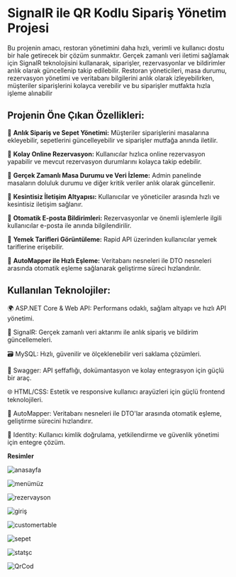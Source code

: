 

# SignalR ile QR Kodlu Sipariş Yönetim Projesi

Bu projenin amacı, restoran yönetimini daha hızlı, verimli ve kullanıcı dostu bir hale getirecek bir çözüm sunmaktır. Gerçek zamanlı veri iletimi sağlamak için SignalR teknolojisini kullanarak, siparişler, rezervasyonlar ve bildirimler anlık olarak güncellenip takip edilebilir. Restoran yöneticileri, masa durumu, rezervasyon yönetimi ve veritabanı bilgilerini anlık olarak izleyebilirken, müşteriler siparişlerini kolayca verebilir ve bu siparişler mutfakta hızla işleme alınabilir




## Projenin Öne Çıkan Özellikleri: 

🚀 **Anlık Sipariş ve Sepet Yönetimi:** Müşteriler siparişlerini masalarına ekleyebilir, sepetlerini güncelleyebilir ve siparişler mutfağa anında iletilir.

🚀 **Kolay Online Rezervasyon:** Kullanıcılar hızlıca online rezervasyon yapabilir ve mevcut rezervasyon durumlarını kolayca takip edebilir.

🚀 **Gerçek Zamanlı Masa Durumu ve Veri İzleme:** Admin panelinde masaların doluluk durumu ve diğer kritik veriler anlık olarak güncellenir.

🚀 **Kesintisiz İletişim Altyapısı:** Kullanıcılar ve yöneticiler arasında hızlı ve kesintisiz iletişim sağlanır.

🚀 **Otomatik E-posta Bildirimleri:** Rezervasyonlar ve önemli işlemlerle ilgili kullanıcılar e-posta ile anında bilgilendirilir.

🚀 **Yemek Tarifleri Görüntüleme:** Rapid API üzerinden kullanıcılar yemek tariflerine erişebilir.

🚀 **AutoMapper ile Hızlı Eşleme:** Veritabanı nesneleri ile DTO nesneleri arasında otomatik eşleme sağlanarak geliştirme süreci hızlandırılır.











## Kullanılan Teknolojiler:

🌍 ASP.NET Core & Web API: Performans odaklı, sağlam altyapı ve hızlı API yönetimi.

🔗 SignalR: Gerçek zamanlı veri aktarımı ile anlık sipariş ve bildirim güncellemeleri.

🗃️ MySQL: Hızlı, güvenilir ve ölçeklenebilir veri saklama çözümleri.

📜 Swagger: API şeffaflığı, dokümantasyon ve kolay entegrasyon için güçlü bir araç.

🌐 HTML/CSS: Estetik ve responsive kullanıcı arayüzleri için güçlü frontend teknolojileri.

🔄 AutoMapper: Veritabanı nesneleri ile DTO'lar arasında otomatik eşleme, geliştirme sürecini hızlandırır.

🔐 Identity: Kullanıcı kimlik doğrulama, yetkilendirme ve güvenlik yönetimi için entegre çözüm.







**Resimler**


![anasayfa](https://github.com/user-attachments/assets/b158a9ef-112c-42a5-9a94-af3b15266e8c)










![menümüz](https://github.com/user-attachments/assets/9ed9a5f8-7a10-41eb-955c-0c553ea2da45)






![rezervayson](https://github.com/user-attachments/assets/1b6506b5-e8eb-40a9-8b44-fbb448d12419)






![giriş](https://github.com/user-attachments/assets/410e3df3-234b-4d16-92c8-e0f0c25778f9)







![customertable](https://github.com/user-attachments/assets/7a2c1f4f-560d-4fdb-a1d3-de243a3d3816)








![sepet](https://github.com/user-attachments/assets/7089bd9c-8688-4c68-8502-99829f29f102)







![statşc](https://github.com/user-attachments/assets/60ebdc14-6607-4ae3-94c9-4e856c9a1427)








![QrCod](https://github.com/user-attachments/assets/77043789-45b1-4d94-b7fc-d903fee412d7)









